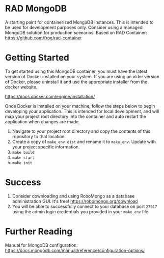 # RAD MongoDB
A starting point for containerized MongoDB instances.  This is intended to be used for development purposes only.  Consider using a managed MongoDB solution for production scenarios.  Based on RAD Container:  https://github.com/frog/rad-container

# Getting Started
To get started using this MongoDB container, you must have the latest version of Docker installed on your system.  If you are using an older version of Docker, please uninstall it and use the appropriate installer from the docker website.

https://docs.docker.com/engine/installation/

Once Docker is installed on your machine, follow the steps below to begin developing your application.  This is intended for local development, and will map your project root directory into the container and auto restart the application when changes are made.

1.  Navigate to your project root directory and copy the contents of this repository to that location.
2.  Create a copy of `make_env.dist` and rename it to `make_env`.  Update with your project specific information.
3.  `make build`
4.  `make start`
4.  `make init`

# Success
1.  Consider downloading and using RoboMongo as a database administration GUI.  It's free!  https://robomongo.org/download
2.  You will be able to successfully connect to your database on port `27017` using the admin login credentials you provided in your `make_env` file.

# Further Reading

Manual for MongoDB configuration:  https://docs.mongodb.com/manual/reference/configuration-options/